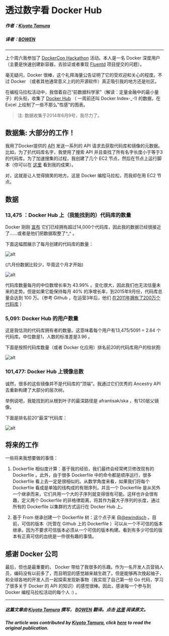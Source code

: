 # 透过数字看 Docker Hub


##### 作者：[Kiyoto Tamura](https://twitter.com/kiyototamura)

##### 译者：[BOWEN](https://github.com/iambowen)

***
上个周六我参加了 [DockerCon Hackathon](http://www.meetup.com/Docker-meetups/events/170030222/) 活动。本人是一名 Docker 深度用户（主要是快速创建新容器，去验证或者重现 [Fluentd](http://www.fluentd.org/) 项目提交的问题）。

毫无疑问，Docker 很棒，这个礼拜海量公告证明了它的受欢迎和关心的程度。不过 Docker （或者其他通常意义上的的开源软件）真正吸引我的地方还是社区。


在编程马拉松活动中，我借着自己“前数据科学家”（解读：定量金融中的最小量子）的头衔，收集了 [Docker Hub](http://hub.docker.io/) （ 一周前还叫 Docker Index-_-!) 的数据，在 Excel 上绘制了一些不那么"性感"的图表。

>注: 数据收集于2014年6月9号，我尽力了。


## 数据集: 大部分的工作！

我用了Docker提供的 [API](http://docs.docker.com/reference/api/docker-io_api/) 发送一系列的 API 请求去获取代码库和镜像的元数据。比如，为了扒代码库名字，我使用了搜索 API 并且查找了所有名字长度小于等于3的代码库。为了加速搜集的过程，我创建了几个 EC2 节点，然后在节点上运行脚本（你可以在 [这里](https://github.com/kiyoto/docker-hackathon) 看到我的成果）。

对，这就是让人觉得搞笑的地方。这是 Docker 编程马拉松，而我却在用 EC2 节点。

## 数据


### 13,475 ：Docker Hub 上（我能找到的）代码库的数量

Docker 刚刚 [宣布](https://www.dockboard.org/announcing-docker-hub-and-official-repositories/) 它们已经拥有超过14,000个代码库，因此我的数据已经很接近了……或者是他们把数据取整了^_^ 。

下面这幅图展示了每月创建的代码库的数量：

![alt](http://resource.docker.cn/repos-created-per-month.png)

(六月份数据比较少，毕竟这个月才开始)

![alt](http://resource.docker.cn/m2m-growth.png)

代码库数量每月的中位数增长率为 43.99% 。变化很大，因此我们也无法估量未来的走势。但是如果它能保持每月 40% 的净增长率，到2015年9月份，代码库总量会达到 100 万。（参考 Github ，在运营3年后，他们 [在2011年拥有了200万个代码库](https://github.com/blog/841-those-are-some-big-numbers) ）

### 5,091: Docker Hub 的用户数量

这是我估测的代码库拥有者的数量。这意味着每个用户有13,475/5091 = 2.64 个代码库。中位数是1，人数的标准差是3.96 。

下面是按照代码库数量（或者 Docker 化应用）排名前20的代码库用户的柱状图:

![alt](http://resource.docker.cn/top-20-repo-owners.png)


### 101,477: Docker Hub 上镜像总数

诚然，很多的这些镜像并不是代码库的“顶端”。我通过它们优秀的 Ancestry API 去重新构建了大部分的层次树。

举例说吧，我能找到的从根到叶子的最深路径是 afrantisak/ska ，有120层父镜像。

下面是排名前20“最深”代码库：

![alt](http://resource.docker.cn/top-20-deepest-repos.png)

## 将来的工作

一些将来我想要做的事情：

1. Dockerfile 相似度计算：基于我的经验，我们最终会经常拷贝修改现有的 Dockerfile 。此外，由于很多 Dockerfile 中的命令都是顺序运行，很多 Dockerfile 看上去一定是很相似的。从数学角度来看，如果我们将每个 Dockerfile 看成是单独的线构成的有限序列，并且一个 Dockerfile 是从另外一个继承而来，它们共用一个大的子序列就变得很有可能。这样也许会很有趣，定义两个 Dockerfile 的非格律距离，将其作为最大子序列的长度，通过所有的 Dockerfile 以集群的方式运行在 Docker Hub 上。

2. 基于 From 继承创建一个 Dockerfile 树：这个点子来 自[@ewindisch](http://github.com/ewindisch) 。目前，可信的版本（托管在 Github 上的 Dockerfile ）可以从一个不可信的版本继承，因为不要求可信版本必须从一个可信的版本构建。看到有多少可信的版本有正真可信的血统是一件很有趣的事情。


## 感谢 Docker 公司

最后，但也是最重要的， Docker 带给了我很多的乐趣。作为一名开发人员营销人员，编码没有以前多了，而且明显的感觉越来越生疏了。但是能够再次挽起袖子，和全球各地的开发人员一起探索发现新事物（我实现了自己第一份 Go 代码，学习了很多关于 Docker 的 API 的知识）的感觉很棒。因此，感谢每一个参与到 Docker 编程马拉松活动的每个人 :) 。

***

##### 这篇文章由 [Kiyoto Tamura](https://twitter.com/kiyototamura) 撰写， [BOWEN](https://github.com/iambowen) 翻译。点击 [这里](http://kiyototamura.tumblr.com/post/88454980152/docker-hub-by-the-numbers-my-docker-hackathon) 阅读原文。

##### The article was contributed by [Kiyoto Tamura](https://twitter.com/kiyototamura), click [here](http://kiyototamura.tumblr.com/post/88454980152/docker-hub-by-the-numbers-my-docker-hackathon) to read the original publication.
